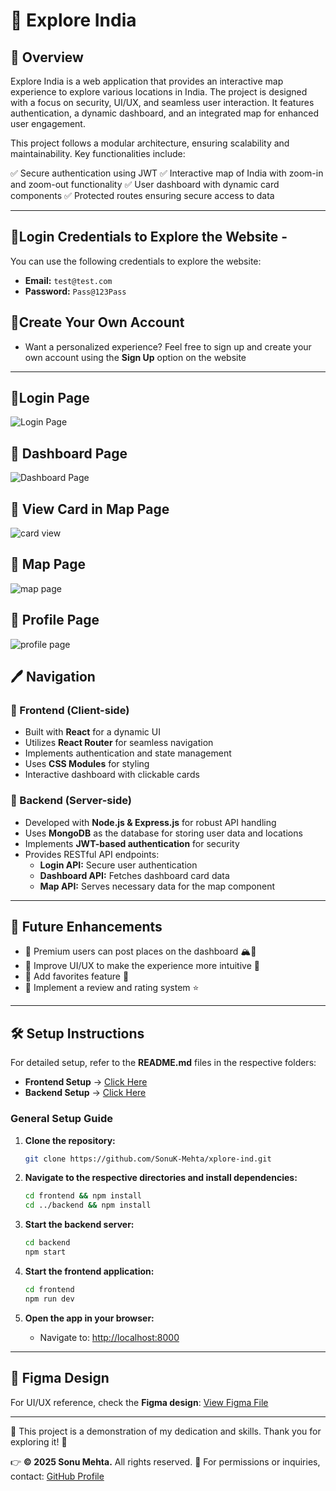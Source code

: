 # 📌 Explore India

## 🔹 Overview
Explore India is a web application that provides an interactive map experience to explore various locations in India. The project is designed with a focus on security, UI/UX, and seamless user interaction. It features authentication, a dynamic dashboard, and an integrated map for enhanced user engagement.

This project follows a modular architecture, ensuring scalability and maintainability. Key functionalities include:

✅ Secure authentication using JWT
✅ Interactive map of India with zoom-in and zoom-out functionality
✅ User dashboard with dynamic card components
✅ Protected routes ensuring secure access to data

---
## 🔹Login Credentials to Explore the Website -
You can use the following credentials to explore the website:
- **Email:** `test@test.com`
- **Password:** `Pass@123Pass`

## 🔹Create Your Own Account
- Want a personalized experience?
  Feel free to sign up and create your own account using the **Sign Up** option on the website

---
## 🔹Login Page
![Login Page](https://res.cloudinary.com/dn8cpdhio/image/upload/v1742885756/Screenshot_2025-03-25_122002_j3sapd.png)

## 🔹 Dashboard Page
![Dashboard Page](https://res.cloudinary.com/dn8cpdhio/image/upload/v1742885834/Screenshot_2025-03-25_121943_rfrwbj.png)

## 🔹 View Card in Map Page
![card view](https://res.cloudinary.com/dn8cpdhio/image/upload/v1742885842/Screenshot_2025-03-25_121751_zrgngd.png)

## 🔹 Map Page
![map page](https://res.cloudinary.com/dn8cpdhio/image/upload/v1742885837/Screenshot_2025-03-25_121717_wcnmfo.png)

## 🔹 Profile Page
![profile page](https://res.cloudinary.com/dn8cpdhio/image/upload/v1742885835/Screenshot_2025-03-25_121902_kjfzhn.png)

## 🖊️ Navigation

### 🔹 Frontend (Client-side)
- Built with **React** for a dynamic UI
- Utilizes **React Router** for seamless navigation
- Implements authentication and state management
- Uses **CSS Modules** for styling
- Interactive dashboard with clickable cards

### 🔹 Backend (Server-side)
- Developed with **Node.js & Express.js** for robust API handling
- Uses **MongoDB** as the database for storing user data and locations
- Implements **JWT-based authentication** for security
- Provides RESTful API endpoints:
  - **Login API:** Secure user authentication
  - **Dashboard API:** Fetches dashboard card data
  - **Map API:** Serves necessary data for the map component

---

## 🚀 Future Enhancements

- 🔹 Premium users can post places on the dashboard 🏔️📍
- 🔹 Improve UI/UX to make the experience more intuitive 🎨
- 🔹 Add favorites feature 💾
- 🔹 Implement a review and rating system ⭐

---

## 🛠️ Setup Instructions

For detailed setup, refer to the **README.md** files in the respective folders:  
- **Frontend Setup** → [Click Here](./frontend/README.md)  
- **Backend Setup** → [Click Here](./backend/README.md)
  
### General Setup Guide
1. **Clone the repository:**
   ```sh
   git clone https://github.com/SonuK-Mehta/xplore-ind.git
   ```

2. **Navigate to the respective directories and install dependencies:**
   ```sh
   cd frontend && npm install  
   cd ../backend && npm install  
   ```

3. **Start the backend server:**
   ```sh
   cd backend  
   npm start  
   ```

4. **Start the frontend application:**
   ```sh
   cd frontend  
   npm run dev  
   ```

5. **Open the app in your browser:**  
   - Navigate to: [http://localhost:8000](http://localhost:8000)

---

## 🌟 Figma Design
For UI/UX reference, check the **Figma design**: [View Figma File](https://drive.google.com/drive/folders/1GEVpUvn4pImprUMlX2giG2q5oEymVL6z?usp=drive_link)

---

🌟 This project is a demonstration of my dedication and skills. Thank you for exploring it! 🚀

👉 **© 2025 Sonu Mehta.** All rights reserved.
🔗 For permissions or inquiries, contact: [GitHub Profile](https://github.com/sonuk-mehta)

